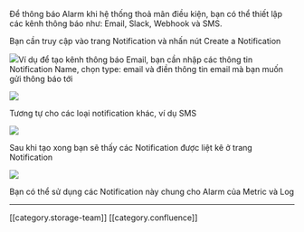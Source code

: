 Để thông báo Alarm khi hệ thống thoả mãn điều kiện, bạn có thể thiết lập các kênh thông báo như: Email, Slack, Webhook và SMS.

Bạn cần truy cập vào trang Notification và nhấn nút Create a Notification

![](images/storage/image2021-5-14_18-29-14.png)Ví dụ để tạo kênh thông báo Email, bạn cần nhập các thông tin Notification Name, chọn type: email và điền thông tin email mà bạn muốn gửi thông báo tới

![](images/storage/image2021-5-14_18-31-28.png)



Tương tự cho các loại notification khác, ví dụ SMS

![](images/storage/image2021-5-14_18-33-13.png)

Sau khi tạo xong bạn sẽ thấy các Notification được liệt kê ở trang Notification

![](images/storage/image2021-5-14_18-34-24.png)

Bạn có thể sử dụng các Notification này chung cho Alarm của Metric và Log



*****

[[category.storage-team]] 
[[category.confluence]] 

